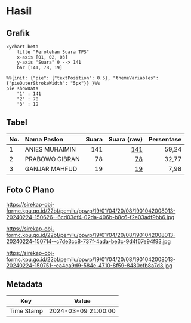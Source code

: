 # Hasil

## Grafik

```mermaid
xychart-beta
    title "Perolehan Suara TPS"
    x-axis [01, 02, 03]
    y-axis "Suara" 0 --> 141
    bar [141, 78, 19]
```

```mermaid
%%{init: {"pie": {"textPosition": 0.5}, "themeVariables": {"pieOuterStrokeWidth": "5px"}} }%%
pie showData
    "1" : 141
    "2" : 78
    "3" : 19
```

## Tabel

| No. | Nama Paslon    | Suara | Suara (raw) | Persentase |
|:--- |:-------------- | -----:| -----------:| ----------:|
| 1   | ANIES MUHAIMIN | 141   | [141][p-1]  | 59,24      |
| 2   | PRABOWO GIBRAN | 78    | [78][p-2]   | 32,77      |
| 3   | GANJAR MAHFUD  | 19    | [19][p-3]   | 7,98       |


[p-1]: https://github.com/gigit-pemilu/pemilu-2024-19-kepulauan-bangka-belitung/blob/main/pilpres/hitung-suara/sub/19-kepulauan-bangka-belitung/sub/01-bangka/sub/04-mendo-barat/sub/2008-kemuja/sub/013-tps/sub/paslon-1.txt
[p-2]: https://github.com/gigit-pemilu/pemilu-2024-19-kepulauan-bangka-belitung/blob/main/pilpres/hitung-suara/sub/19-kepulauan-bangka-belitung/sub/01-bangka/sub/04-mendo-barat/sub/2008-kemuja/sub/013-tps/sub/paslon-2.txt
[p-3]: https://github.com/gigit-pemilu/pemilu-2024-19-kepulauan-bangka-belitung/blob/main/pilpres/hitung-suara/sub/19-kepulauan-bangka-belitung/sub/01-bangka/sub/04-mendo-barat/sub/2008-kemuja/sub/013-tps/sub/paslon-3.txt

## Foto C Plano

https://sirekap-obj-formc.kpu.go.id/22bf/pemilu/ppwp/19/01/04/20/08/1901042008013-20240224-150626--6cd03df4-02da-406b-b8c6-f2e03adf9bb6.jpg

https://sirekap-obj-formc.kpu.go.id/22bf/pemilu/ppwp/19/01/04/20/08/1901042008013-20240224-150714--c7de3cc8-737f-4ada-be3c-9d4f67e94f93.jpg

https://sirekap-obj-formc.kpu.go.id/22bf/pemilu/ppwp/19/01/04/20/08/1901042008013-20240224-150751--ea4ca9d9-584e-4710-8f59-8480cfb8a7d3.jpg


## Metadata

| Key        | Value               |
| ---------- | ------------------- |
| Time Stamp | 2024-03-09 21:00:00 |



